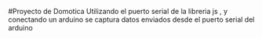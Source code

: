 #Proyecto de Domotica 
Utilizando el puerto serial de la libreria js , y conectando un arduino se captura datos enviados desde el puerto serial del arduino
